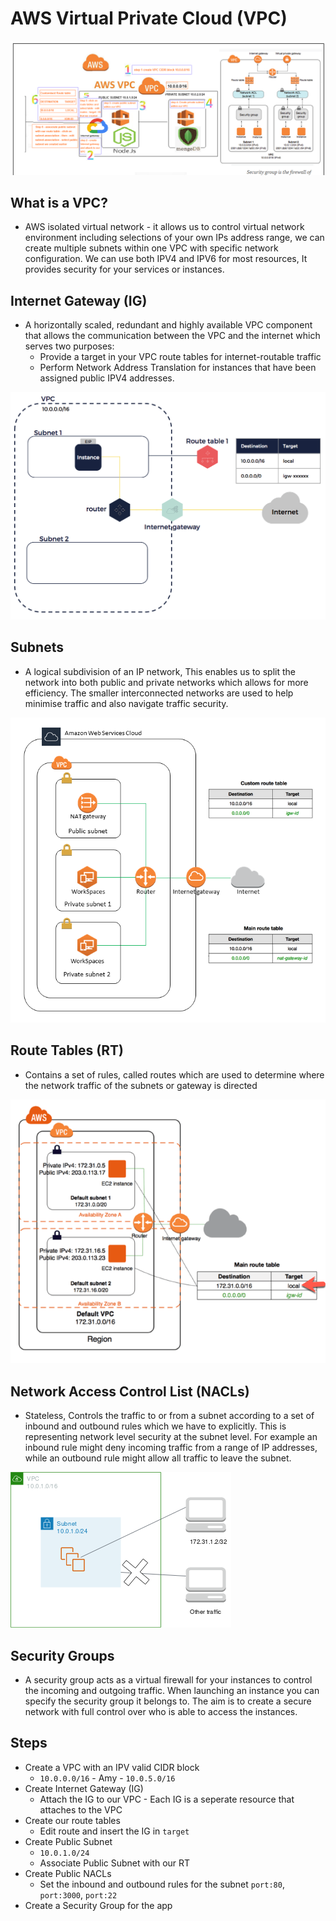 # AWS Virtual Private Cloud (VPC)
![AWSIMAGE](AWS_deployment_networking_security.png)
## What is a VPC?
- AWS isolated virtual network - it allows us to control virtual network environment including selections of your own IPs address range, we can create multiple subnets within one VPC with specific network configuration. We can use both IPV4 and IPV6 for most resources, It provides security for your services or instances.

## Internet Gateway (IG)
- A horizontally scaled, redundant and highly available VPC component that allows the communication between the VPC and the internet which serves two purposes:
  - Provide a target in your VPC route tables for internet-routable traffic
  - Perform Network Address Translation for instances that have been assigned public IPV4 addresses.

![INTGATE](sch-General-InternetGateways.png)

## Subnets
- A logical subdivision of an IP network, This enables us to split the network into both public and private networks which allows for more efficiency. The smaller interconnected networks are used to help minimise traffic and also navigate traffic security.

![SUBNET](vpc-configuration-new.png)

## Route Tables (RT)
- Contains a set of rules, called routes which are used to determine where the network traffic of the subnets or gateway is directed

![ROUTETABLE](TBSja.png)
## Network Access Control List (NACLs)
- Stateless, Controls the traffic to or from a subnet according to a set of inbound and outbound rules which we have to explicitly. This is representing network level security at the subnet level. For example an inbound rule might deny incoming traffic from a range of IP addresses, while an outbound rule might allow all traffic to leave the subnet.

![NACLS](nacl-example-diagram.png)
## Security Groups
- A security group acts as a virtual firewall for your instances to control the incoming and outgoing traffic. When launching an instance you can specify the security group it belongs to. The aim is to create a secure network with full control over who is able to access the instances.

## Steps
- Create a VPC with an IPV valid CIDR block
  - `10.0.0.0/16` - Amy - `10.0.5.0/16`
- Create Internet Gateway (IG)
  - Attach the IG to our VPC - Each IG is a seperate resource that attaches to the VPC
- Create our route tables
  - Edit route and insert the IG in `target`
- Create Public Subnet
  - `10.0.1.0/24`
  - Associate Public Subnet with our RT
- Create Public NACLs
  - Set the inbound and outbound rules for the subnet `port:80`, `port:3000`, `port:22` 
- Create a Security Group for the app
